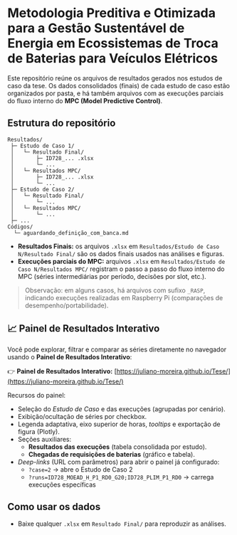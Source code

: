 # Metodologia Preditiva e Otimizada para a Gestão Sustentável de Energia em Ecossistemas de Troca de Baterias para Veículos Elétricos

Este repositório reúne os arquivos de resultados gerados nos estudos de caso da tese. Os dados consolidados (finais) de cada estudo de caso estão organizados por pasta, e há também arquivos com as execuções parciais do fluxo interno do **MPC (Model Predictive Control)**.

## Estrutura do repositório

```
Resultados/
 ├─ Estudo de Caso 1/
 │   └─ Resultado Final/
 │       ├─ ID728_... .xlsx
 │       └─ ...
 │   └─ Resultados MPC/
 │       ├─ ID728_... .xlsx
 │       └─ ...
 ├─ Estudo de Caso 2/
 │   └─ Resultado Final/
 │       └─ ...
 │   └─ Resultados MPC/
 │       └─ ...
 ├─ ...
Códigos/
  └─ aguardando_definição_com_banca.md
```

* **Resultados Finais:** os arquivos `.xlsx` em `Resultados/Estudo de Caso N/Resultado Final/` são os dados finais usados nas análises e figuras.
* **Execuções parciais do MPC:** arquivos `.xlsx` em `Resultados/Estudo de Caso N/Resultados MPC/` registram o passo a passo do fluxo interno do MPC (séries intermediárias por período, decisões por slot, etc.).
> Observação: em alguns casos, há arquivos com sufixo `_RASP`, indicando execuções realizadas em Raspberry Pi (comparações de desempenho/portabilidade).

## 📈 Painel de Resultados Interativo
Você pode explorar, filtrar e comparar as séries diretamente no navegador usando o **Painel de Resultados Interativo**:

👉 **Painel de Resultados Interativo:** [https://juliano-moreira.github.io/Tese/](https://juliano-moreira.github.io/Tese/)

Recursos do painel:
* Seleção do *Estudo de Caso* e das execuções (agrupadas por cenário).
* Exibição/ocultação de séries por checkbox.
* Legenda adaptativa, eixo superior de horas, *tooltips* e exportação de figura (Plotly).
* Seções auxiliares:
  * **Resultados das execuções** (tabela consolidada por estudo).
  * **Chegadas de requisições de baterias** (gráfico e tabela).
* *Deep-links* (URL com parâmetros) para abrir o painel já configurado:
  * `?case=2` → abre o Estudo de Caso 2
  * `?runs=ID728_MOEAD_H_P1_RD0_G20;ID728_PLIM_P1_RD0` → carrega execuções específicas

## Como usar os dados
* Baixe qualquer `.xlsx` em `Resultado Final/` para reproduzir as análises.



